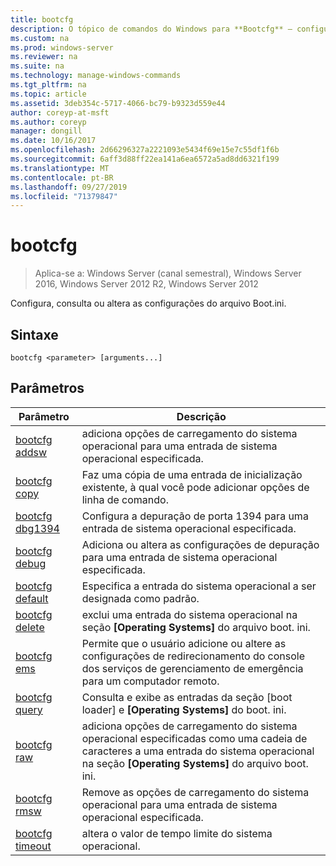 ```yaml
---
title: bootcfg
description: O tópico de comandos do Windows para **Bootcfg** – configura, consulta ou altera as configurações do arquivo boot. ini.
ms.custom: na
ms.prod: windows-server
ms.reviewer: na
ms.suite: na
ms.technology: manage-windows-commands
ms.tgt_pltfrm: na
ms.topic: article
ms.assetid: 3deb354c-5717-4066-bc79-b9323d559e44
author: coreyp-at-msft
ms.author: coreyp
manager: dongill
ms.date: 10/16/2017
ms.openlocfilehash: 2d66296327a2221093e5434f69e15e7c55df1f6b
ms.sourcegitcommit: 6aff3d88ff22ea141a6ea6572a5ad8dd6321f199
ms.translationtype: MT
ms.contentlocale: pt-BR
ms.lasthandoff: 09/27/2019
ms.locfileid: "71379847"
---
```

# <a name="bootcfg"></a>bootcfg

>Aplica-se a: Windows Server (canal semestral), Windows Server 2016, Windows Server 2012 R2, Windows Server 2012

Configura, consulta ou altera as configurações do arquivo Boot.ini.  
## <a name="syntax"></a>Sintaxe  
```  
bootcfg <parameter> [arguments...]  
```  
## <a name="parameters"></a>Parâmetros  
|Parâmetro|Descrição|  
|-------|--------|  
|[bootcfg addsw](bootcfg-addsw.md)|adiciona opções de carregamento do sistema operacional para uma entrada de sistema operacional especificada.|  
|[bootcfg copy](bootcfg-copy.md)|Faz uma cópia de uma entrada de inicialização existente, à qual você pode adicionar opções de linha de comando.|  
|[bootcfg dbg1394](bootcfg-dbg1394.md)|Configura a depuração de porta 1394 para uma entrada de sistema operacional especificada.|  
|[bootcfg debug](bootcfg-debug.md)|Adiciona ou altera as configurações de depuração para uma entrada de sistema operacional especificada.|  
|[bootcfg default](bootcfg-default.md)|Especifica a entrada do sistema operacional a ser designada como padrão.|  
|[bootcfg delete](bootcfg-delete.md)|exclui uma entrada do sistema operacional na seção **[Operating Systems]** do arquivo boot. ini.|  
|[bootcfg ems](bootcfg-ems.md)|Permite que o usuário adicione ou altere as configurações de redirecionamento do console dos serviços de gerenciamento de emergência para um computador remoto.|  
|[bootcfg query](bootcfg-query.md)|Consulta e exibe as entradas da seção [boot loader] e **[Operating Systems]** do boot. ini.|  
|[bootcfg raw](bootcfg-raw.md)|adiciona opções de carregamento do sistema operacional especificadas como uma cadeia de caracteres a uma entrada do sistema operacional na seção **[Operating Systems]** do arquivo boot. ini.|  
|[bootcfg rmsw](bootcfg-rmsw.md)|Remove as opções de carregamento do sistema operacional para uma entrada de sistema operacional especificada.|  
|[bootcfg timeout](bootcfg-timeout.md)|altera o valor de tempo limite do sistema operacional.|  

